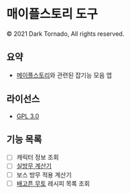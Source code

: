 # 매이플스토리 도구
© 2021 Dark Tornado, All rights reserved.

## 요약
* [메이플스토리](https://maplestory.nexon.com/)와 관련된 잡기능 모음 앱

## 라이선스
* [GPL 3.0](LICENSE)

## 기능 목록
* [ ] 캐릭터 정보 조회
* [ ] [실방무 계산기](https://github.com/DarkTornado/MapleIgnoreDEFCalc)
* [ ] 보스 방무 적용 계산기
* [ ] [배고픈 무토](https://m.maplestory.nexon.com/Guide/GameInformation/SpecialContents/ArcaneRiverSpecial#3) 레시피 목록 조회
